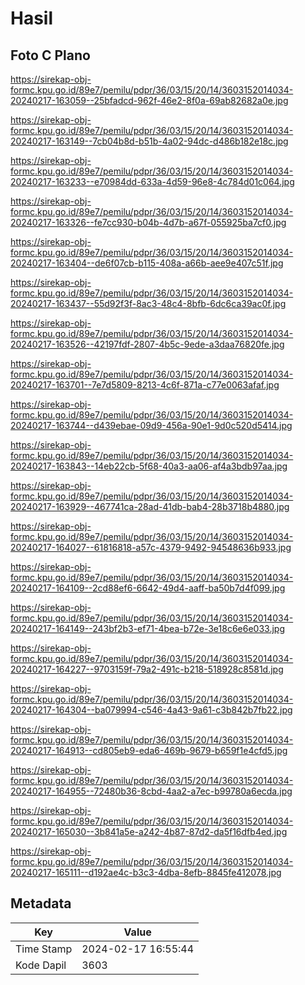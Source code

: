 # Hasil

## Foto C Plano

https://sirekap-obj-formc.kpu.go.id/89e7/pemilu/pdpr/36/03/15/20/14/3603152014034-20240217-163059--25bfadcd-962f-46e2-8f0a-69ab82682a0e.jpg

https://sirekap-obj-formc.kpu.go.id/89e7/pemilu/pdpr/36/03/15/20/14/3603152014034-20240217-163149--7cb04b8d-b51b-4a02-94dc-d486b182e18c.jpg

https://sirekap-obj-formc.kpu.go.id/89e7/pemilu/pdpr/36/03/15/20/14/3603152014034-20240217-163233--e70984dd-633a-4d59-96e8-4c784d01c064.jpg

https://sirekap-obj-formc.kpu.go.id/89e7/pemilu/pdpr/36/03/15/20/14/3603152014034-20240217-163326--fe7cc930-b04b-4d7b-a67f-055925ba7cf0.jpg

https://sirekap-obj-formc.kpu.go.id/89e7/pemilu/pdpr/36/03/15/20/14/3603152014034-20240217-163404--de6f07cb-b115-408a-a66b-aee9e407c51f.jpg

https://sirekap-obj-formc.kpu.go.id/89e7/pemilu/pdpr/36/03/15/20/14/3603152014034-20240217-163437--55d92f3f-8ac3-48c4-8bfb-6dc6ca39ac0f.jpg

https://sirekap-obj-formc.kpu.go.id/89e7/pemilu/pdpr/36/03/15/20/14/3603152014034-20240217-163526--42197fdf-2807-4b5c-9ede-a3daa76820fe.jpg

https://sirekap-obj-formc.kpu.go.id/89e7/pemilu/pdpr/36/03/15/20/14/3603152014034-20240217-163701--7e7d5809-8213-4c6f-871a-c77e0063afaf.jpg

https://sirekap-obj-formc.kpu.go.id/89e7/pemilu/pdpr/36/03/15/20/14/3603152014034-20240217-163744--d439ebae-09d9-456a-90e1-9d0c520d5414.jpg

https://sirekap-obj-formc.kpu.go.id/89e7/pemilu/pdpr/36/03/15/20/14/3603152014034-20240217-163843--14eb22cb-5f68-40a3-aa06-af4a3bdb97aa.jpg

https://sirekap-obj-formc.kpu.go.id/89e7/pemilu/pdpr/36/03/15/20/14/3603152014034-20240217-163929--467741ca-28ad-41db-bab4-28b3718b4880.jpg

https://sirekap-obj-formc.kpu.go.id/89e7/pemilu/pdpr/36/03/15/20/14/3603152014034-20240217-164027--61816818-a57c-4379-9492-94548636b933.jpg

https://sirekap-obj-formc.kpu.go.id/89e7/pemilu/pdpr/36/03/15/20/14/3603152014034-20240217-164109--2cd88ef6-6642-49d4-aaff-ba50b7d4f099.jpg

https://sirekap-obj-formc.kpu.go.id/89e7/pemilu/pdpr/36/03/15/20/14/3603152014034-20240217-164149--243bf2b3-ef71-4bea-b72e-3e18c6e6e033.jpg

https://sirekap-obj-formc.kpu.go.id/89e7/pemilu/pdpr/36/03/15/20/14/3603152014034-20240217-164227--9703159f-79a2-491c-b218-518928c8581d.jpg

https://sirekap-obj-formc.kpu.go.id/89e7/pemilu/pdpr/36/03/15/20/14/3603152014034-20240217-164304--ba079994-c546-4a43-9a61-c3b842b7fb22.jpg

https://sirekap-obj-formc.kpu.go.id/89e7/pemilu/pdpr/36/03/15/20/14/3603152014034-20240217-164913--cd805eb9-eda6-469b-9679-b659f1e4cfd5.jpg

https://sirekap-obj-formc.kpu.go.id/89e7/pemilu/pdpr/36/03/15/20/14/3603152014034-20240217-164955--72480b36-8cbd-4aa2-a7ec-b99780a6ecda.jpg

https://sirekap-obj-formc.kpu.go.id/89e7/pemilu/pdpr/36/03/15/20/14/3603152014034-20240217-165030--3b841a5e-a242-4b87-87d2-da5f16dfb4ed.jpg

https://sirekap-obj-formc.kpu.go.id/89e7/pemilu/pdpr/36/03/15/20/14/3603152014034-20240217-165111--d192ae4c-b3c3-4dba-8efb-8845fe412078.jpg


## Metadata

| Key        | Value               |
| ---------- | ------------------- |
| Time Stamp | 2024-02-17 16:55:44 |
| Kode Dapil | 3603                |



